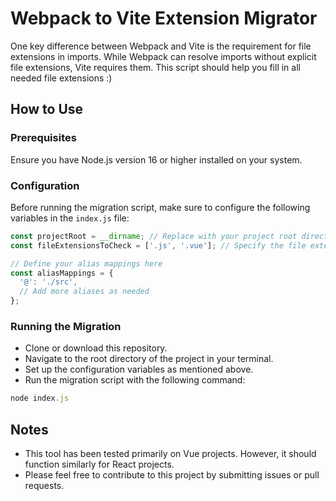 # Webpack to Vite Extension Migrator

One key difference between Webpack and Vite is the requirement for file extensions in imports. While Webpack can resolve imports without explicit file extensions, Vite requires them. This script should help you fill in all needed file extensions :)

## How to Use

### Prerequisites
Ensure you have Node.js version 16 or higher installed on your system.

### Configuration
Before running the migration script, make sure to configure the following variables in the `index.js` file:

```javascript
const projectRoot = __dirname; // Replace with your project root directory
const fileExtensionsToCheck = ['.js', '.vue']; // Specify the file extensions that the script should test

// Define your alias mappings here
const aliasMappings = {
  '@': './src',
  // Add more aliases as needed
};
```

### Running the Migration
- Clone or download this repository.
- Navigate to the root directory of the project in your terminal.
- Set up the configuration variables as mentioned above.
- Run the migration script with the following command:
```javascript
node index.js
```

## Notes
- This tool has been tested primarily on Vue projects. However, it should function similarly for React projects.
- Please feel free to contribute to this project by submitting issues or pull requests.
